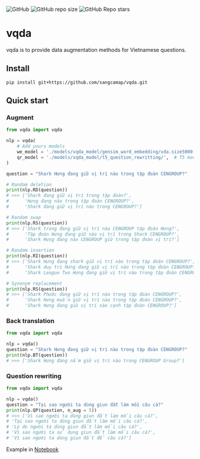 ![GitHub](https://img.shields.io/github/license/sangcamap/vqda?color=s&style=for-the-badge)
![GitHub repo size](https://img.shields.io/github/repo-size/sangcamap/vqda?style=for-the-badge)
![GitHub Repo stars](https://img.shields.io/github/stars/sangcamap/vqda?style=for-the-badge)

# vqda
vqda is to provide data augmentation methods for Vietnamese questions.

## Install

```
pip install git+https://github.com/sangcamap/vqda.git
```

## Quick start

### Augment

```python
from vqda import vqda

nlp = vqda(
    # Add yours models 
    we_model = './models/vqda_model/gensim_word_embedding/vda.size5000.bin',   # Gensim
    qr_model = './models/vqda_model/t5_question_rewritting/',  # T5 model
)

question = "Shark Hưng đang giữ vị trí nào trong tập đoàn CENGROUP?"

# Random deletion
print(nlp.RD(question))
# >>> ['Shark đang giữ vị trí trong tập đoàn?', 
#      'Hưng đang nào trong tập đoàn CENGROUP?', 
#      'Shark đang giữ vị trí nào trong CENGROUP?']

# Random swap
print(nlp.RS(question))
# >>> ['Shark trong đang giữ vị trí nào CENGROUP tập đoàn Hưng?', 
#      'Tập đoàn Hưng đang giữ nào vị trí trong Shark CENGROUP?', 
#      'Shark Hưng đang nào CENGROUP giữ trong tập đoàn vị trí?']

# Random insertion
print(nlp.RI(question))
# >>> ['Shark Hưng đang shark giữ vị trí nào trong tập đoàn CENGROUP?', 
#      'Shark duy trì Hưng đang giữ vị trí nào trong tập đoàn CENGROUP?', 
#      'Shark League Two Hưng đang giữ vị trí nào trong tập đoàn CENGROUP?']

# Synonym replacement
print(nlp.RS(question))
# >>> ['Shark Phước đang giữ vị trí nào trong tập đoàn CENGROUP?', 
#      'Shark Hưng muốn giữ vị trí nào trong tập đoàn CENGROUP?', 
#      'Shark Hưng đang giữ vị trí nào cạnh tập đoàn CENGROUP?']

```

### Back translation

```python
from vqda import vqda

nlp = vqda()
question = "Shark Hưng đang giữ vị trí nào trong tập đoàn CENGROUP?"
print(nlp.BT(question))
# >>> ['Shark Hưng đang nắm giữ vị trí nào trong CENGROUP Group?']
```

### Question rewriting

```python
from vqda import vqda

nlp = vqda()
question = "Tại sao người ta dùng giun đất làm mồi câu cá?"
print(nlp.QP(question, n_aug = 5))
# >>> ['Vì sao người ta dùng giun đất làm mồi câu cá?',
# 'Tại sao người ta dùng giun đất làm mồi câu cá?',
# 'Lý do người ta dùng giun đất làm mồi câu cá?',
# 'Vì sao người ta sử dụng giun đất làm mồi câu cá?',
# 'Vì sao người ta dùng giun đất để câu cá?']
```


Example in [Notebook](https://github.com/sangcamap/vqda/blob/main/notebook.ipynb)
